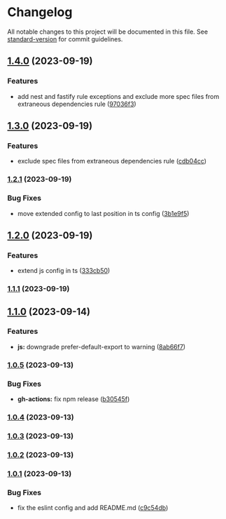 # Changelog

All notable changes to this project will be documented in this file. See [standard-version](https://github.com/conventional-changelog/standard-version) for commit guidelines.

## [1.4.0](https://github.com/Nos-Futurs/eslint-prettier-config/compare/v1.3.0...v1.4.0) (2023-09-19)


### Features

* add nest and fastify rule exceptions and exclude more spec files from extraneous dependencies rule ([97036f3](https://github.com/Nos-Futurs/eslint-prettier-config/commit/97036f3fafd221f79f90ecfcf407c140357cc288))

## [1.3.0](https://github.com/Nos-Futurs/eslint-prettier-config/compare/v1.2.1...v1.3.0) (2023-09-19)


### Features

* exclude spec files from extraneous dependencies rule ([cdb04cc](https://github.com/Nos-Futurs/eslint-prettier-config/commit/cdb04cc6206def9644ed1bb2c8d82e57b4bdd561))

### [1.2.1](https://github.com/Nos-Futurs/eslint-prettier-config/compare/v1.2.0...v1.2.1) (2023-09-19)


### Bug Fixes

* move extended config to last position in ts config ([3b1e9f5](https://github.com/Nos-Futurs/eslint-prettier-config/commit/3b1e9f59eb6be308969e9b88a6e35d263b0389f9))

## [1.2.0](https://github.com/Nos-Futurs/eslint-prettier-config/compare/v1.1.1...v1.2.0) (2023-09-19)


### Features

* extend js config in ts ([333cb50](https://github.com/Nos-Futurs/eslint-prettier-config/commit/333cb5070ef5371bbbfb4707a653ac69559d2d25))

### [1.1.1](https://github.com/Nos-Futurs/eslint-prettier-config/compare/v1.1.0...v1.1.1) (2023-09-19)

## [1.1.0](https://github.com/Nos-Futurs/eslint-prettier-config/compare/v1.0.5...v1.1.0) (2023-09-14)


### Features

* **js:** downgrade prefer-default-export to warning ([8ab66f7](https://github.com/Nos-Futurs/eslint-prettier-config/commit/8ab66f78d513ac957995afa09d986443c2b24584))

### [1.0.5](https://github.com/Nos-Futurs/eslint-prettier-config/compare/v1.0.4...v1.0.5) (2023-09-13)


### Bug Fixes

* **gh-actions:** fix npm release ([b30545f](https://github.com/Nos-Futurs/eslint-prettier-config/commit/b30545f5516883940057f31c8562ad6f5595b17b))

### [1.0.4](https://github.com/Nos-Futurs/eslint-prettier-config/compare/v1.0.3...v1.0.4) (2023-09-13)

### [1.0.3](https://github.com/Nos-Futurs/eslint-prettier-config/compare/v1.0.2...v1.0.3) (2023-09-13)

### [1.0.2](https://github.com/Nos-Futurs/eslint-prettier-config/compare/v1.0.1...v1.0.2) (2023-09-13)

### [1.0.1](https://github.com/Nos-Futurs/eslint-prettier-config/compare/v1.0.0...v1.0.1) (2023-09-13)


### Bug Fixes

* fix the eslint config and add README.md ([c9c54db](https://github.com/Nos-Futurs/eslint-prettier-config/commit/c9c54db0245501eb6b0630e4bad194fb76b108ca))
